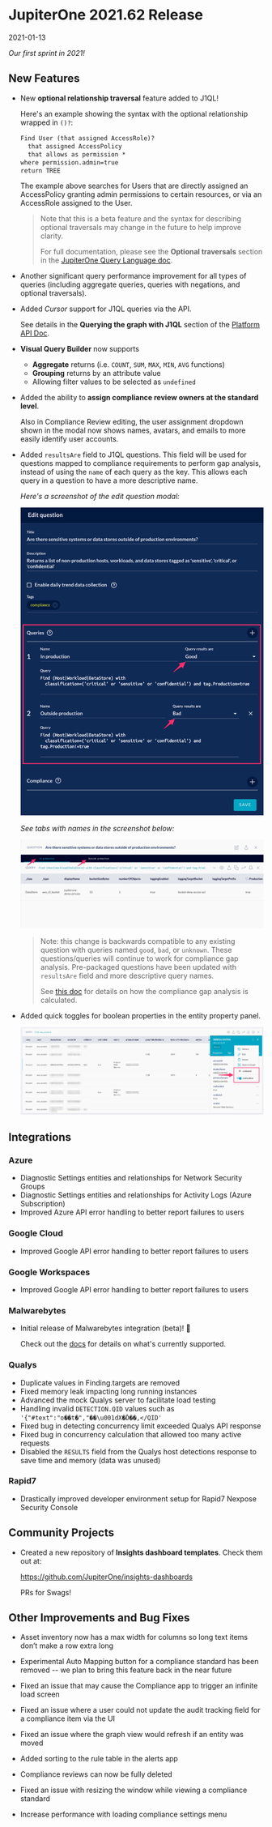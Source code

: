 # JupiterOne 2021.62 Release

2021-01-13

_Our first sprint in 2021!_

## New Features

- New **optional relationship traversal** feature added to J1QL! 

  Here's an example showing the syntax with the optional relationship wrapped in
  `()?`:

  ```j1ql
  Find User (that assigned AccessRole)?
    that assigned AccessPolicy
    that allows as permission *
  where permission.admin=true
  return TREE
  ```

  The example above searches for Users that are directly assigned an
  AccessPolicy granting admin permissions to certain resources, or via an
  AccessRole assigned to the User.

  > Note that this is a beta feature and the syntax for describing optional
  > traversals may change in the future to help improve clarity. 
  > 
  > For full documentation, please see the **Optional traversals** section in the
  > [JupiterOne Query Language doc](../docs/jupiterone-query-language.md).

- Another significant query performance improvement for all types of queries
  (including aggregate queries, queries with negations, and optional
  traversals).

- Added _Cursor_ support for J1QL queries via the API. 

  See details in the **Querying the graph with J1QL** section of the 
  [Platform API Doc](../docs/jupiterone-api.md).

- **Visual Query Builder** now supports

  * **Aggregate** returns (i.e. `COUNT`, `SUM`, `MAX`, `MIN`, `AVG` functions)
  * **Grouping** returns by an attribute value
  * Allowing filter values to be selected as `undefined`

- Added the ability to **assign compliance review owners at the standard level**.

  Also in Compliance Review editing, the user assignment dropdown shown in the
  modal now shows names, avatars, and emails to more easily identify user
  accounts.

- Added `resultsAre` field to J1QL questions. This field will be used for
  questions mapped to compliance requirements to perform gap analysis, instead
  of using the `name` of each query as the key. This allows each query in a
  question to have a more descriptive name.

  _Here's a screenshot of the edit question modal:_

  ![edit-question](../assets/query-question-edit-name-results.png)

  _See tabs with names in the screenshot below:_

  ![question-tabs](../assets/query-question-result-named-tabs.png)

  > Note: this change is backwards compatible to any existing question with queries
  > named `good`, `bad`, or `unknown`. These questions/queries will continue to
  > work for compliance gap analysis. Pre-packaged questions have been updated with
  > `resultsAre` field and more descriptive query names.
  > 
  > See [this doc](../guides/compliance/compliance-gap-analysis.md) for details
  > on how the compliance gap analysis is calculated.

- Added quick toggles for boolean properties in the entity property panel.

  ![entity-toggles](../assets/entity-property-toggles.png)

## Integrations

### Azure

- Diagnostic Settings entities and relationships for Network Security Groups
- Diagnostic Settings entities and relationships for Activity Logs (Azure Subscription)
- Improved Azure API error handling to better report failures to users

### Google Cloud

- Improved Google API error handling to better report failures to users

### Google Workspaces

- Improved Google API error handling to better report failures to users

### Malwarebytes <i class="fas fa-certificate"></i>

- Initial release of Malwarebytes integration (beta)! 🎉

  Check out the [docs](https://github.com/JupiterOne/graph-malwarebytes/blob/master/docs/jupiterone.md) 
  for details on what's currently supported.

### Qualys

- Duplicate values in Finding.targets are removed
- Fixed memory leak impacting long running instances
- Advanced the mock Qualys server to facilitate load testing
- Handling invalid `DETECTION.QID` values such as `'{"#text":"o��t�","��\u001dX�Ď��,</QID'`
- Fixed bug in detecting concurrency limit exceeded Qualys API response
- Fixed bug in concurrency calculation that allowed too many active requests
- Disabled the `RESULTS` field from the Qualys host detections response to save time and memory (data was unused)

### Rapid7

- Drastically improved developer environment setup for Rapid7 Nexpose Security Console

## Community Projects

- Created a new repository of **Insights dashboard templates**. Check them out at:

  <https://github.com/JupiterOne/insights-dashboards>

  PRs for Swags!

## Other Improvements and Bug Fixes

- Asset inventory now has a max width for columns so long text items don’t make a row extra long

- Experimental Auto Mapping button for a compliance standard has been removed --
  we plan to bring this feature back in the near future

- Fixed an issue that may cause the Compliance app to trigger an infinite load screen

- Fixed an issue where a user could not update the audit tracking field for a compliance item via the UI

- Fixed an issue where the graph view would refresh if an entity was moved

- Added sorting to the rule table in the alerts app

- Compliance reviews can now be fully deleted

- Fixed an issue with resizing the window while viewing a compliance standard

- Increase performance with loading compliance settings menu
